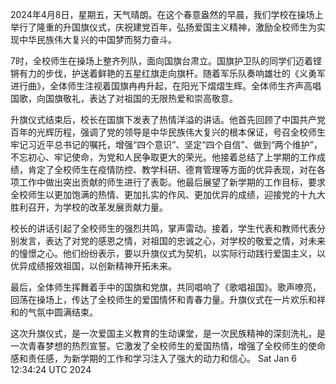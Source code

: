 2024年4月8日，星期五，天气晴朗。在这个春意盎然的早晨，我们学校在操场上举行了隆重的升国旗仪式，庆祝建党百年，弘扬爱国主义精神，激励全校师生为实现中华民族伟大复兴的中国梦而努力奋斗。

7时，全校师生在操场上整齐列队，面向国旗台肃立。国旗护卫队的同学们迈着铿锵有力的步伐，护送着鲜艳的五星红旗走向旗杆。随着军乐队奏响雄壮的《义勇军进行曲》，全体师生注视着国旗冉冉升起，在阳光下熠熠生辉。全体师生齐声高唱国歌，向国旗敬礼，表达了对祖国的无限热爱和崇高敬意。

升旗仪式结束后，校长在国旗下发表了热情洋溢的讲话。他首先回顾了中国共产党百年的光辉历程，强调了党的领导是中华民族伟大复兴的根本保证，号召全校师生牢记习近平总书记的嘱托，增强“四个意识”、坚定“四个自信”、做到“两个维护”，不忘初心、牢记使命，为党和人民争取更大的荣光。他接着总结了上学期的工作成绩，肯定了全校师生在疫情防控、教学科研、德育管理等方面的优异表现，对在各项工作中做出突出贡献的师生进行了表彰。他最后展望了新学期的工作目标，要求全校师生以更加饱满的热情、更加扎实的作风、更加优异的成绩，迎接党的十九大胜利召开，为学校的改革发展贡献力量。

校长的讲话引起了全校师生的强烈共鸣，掌声雷动。接着，学生代表和教师代表分别发言，表达了对党的感恩之情，对祖国的忠诚之心，对学校的敬爱之情，对未来的憧憬之心。他们纷纷表示，要以升旗仪式为契机，以实际行动践行爱国主义，以优异成绩报效祖国，以创新精神开拓未来。

最后，全体师生挥舞着手中的国旗和党旗，共同唱响了《歌唱祖国》。歌声嘹亮，回荡在操场上，传达了全校师生的爱国情怀和青春力量。升旗仪式在一片欢乐和祥和的气氛中圆满结束。

这次升旗仪式，是一次爱国主义教育的生动课堂，是一次民族精神的深刻洗礼，是一次青春梦想的热烈宣誓。它激发了全校师生的爱国热情，增强了全校师生的使命感和责任感，为新学期的工作和学习注入了强大的动力和信心。
Sat Jan  6 12:34:24 UTC 2024
